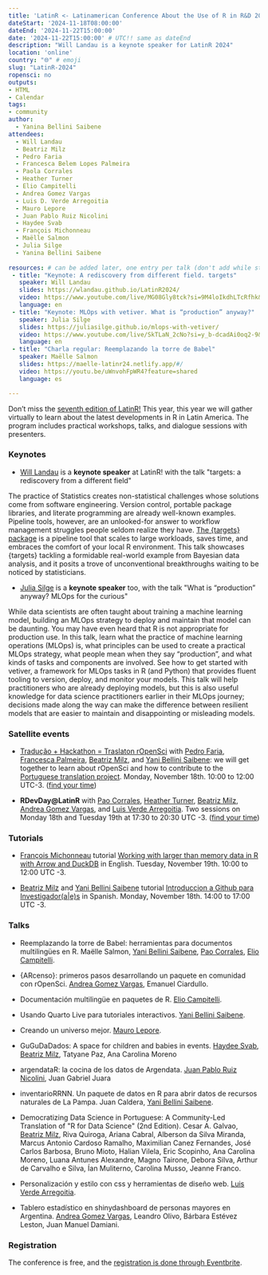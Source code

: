 ```yaml
---
title: 'LatinR <- Latinamerican Conference About the Use of R in R&D 2024'
dateStart: '2024-11-18T08:00:00'
dateEnd: '2024-11-22T15:00:00'
date: '2024-11-22T15:00:00' # UTC!! same as dateEnd
description: "Will Landau is a keynote speaker for LatinR 2024"
location: 'online'
country: "🌐" # emoji
slug: "LatinR-2024"
ropensci: no
outputs: 
- HTML
- Calendar 
tags: 
- community
author:
  - Yanina Bellini Saibene
attendees:
  - Will Landau
  - Beatriz Milz
  - Pedro Faria
  - Francesca Belem Lopes Palmeira
  - Paola Corrales
  - Heather Turner
  - Elio Campitelli
  - Andrea Gomez Vargas
  - Luis D. Verde Arregoitia
  - Mauro Lepore
  - Juan Pablo Ruiz Nicolini
  - Haydee Svab
  - François Michonneau
  - Maëlle Salmon
  - Julia Silge
  - Yanina Bellini Saibene
  
resources: # can be added later, one entry per talk (don't add while still empty, add once there are resources)
 - title: "Keynote: A rediscovery from different field. targets"
   speaker: Will Landau
   slides: https://wlandau.github.io/LatinR2024/
   video: https://www.youtube.com/live/MG08Gly8tck?si=9M4loIkdhLTcRfhk&t=17934 
   language: en
 - title: "Keynote: MLOps with vetiver. What is “production” anyway?"
   speaker: Julia Silge
   slides: https://juliasilge.github.io/mlops-with-vetiver/
   video: https://www.youtube.com/live/SkTLaN_2cNo?si=y_b-dcadAi0oq2-9&t=21539
   language: en
 - title: "Charla regular: Reemplazando la torre de Babel"
   speaker: Maëlle Salmon
   slides: https://maelle-latinr24.netlify.app/#/
   video: https://youtu.be/uWnvohFpWR4?feature=shared
   language: es

---
```


Don’t miss the [seventh edition of LatinR!](https://latinr.org/en/) This year, this year we will gather virtually to learn about the latest developments in R in Latin America. The program includes practical workshops, talks, and dialogue sessions with presenters.

### Keynotes

* [Will Landau](/author/will-landau/) is a **keynote speaker** at LatinR! with the talk "targets: a rediscovery from a different field"

The practice of Statistics creates non-statistical challenges whose solutions come from software engineering. Version control, portable package libraries, and literate programming are already well-known examples. Pipeline tools, however, are an unlooked-for answer to workflow management struggles people seldom realize they have. [The {targets} package](https://docs.ropensci.org/targets/) is a pipeline tool that scales to large workloads, saves time, and embraces the comfort of your local R environment. This talk showcases {targets} tackling a formidable real-world example from Bayesian data analysis, and it posits a trove of unconventional breakthroughs waiting to be noticed by statisticians.

* [Julia Silge](/author/julia-silge/) is a **keynote speaker** too, with the talk "What is “production” anyway? MLOps for the curious"

While data scientists are often taught about training a machine learning model, building an MLOps strategy to deploy and maintain that model can be daunting. You may have even heard that R is not appropriate for production use. In this talk, learn what the practice of machine learning operations (MLOps) is, what principles can be used to create a practical MLOps strategy, what people mean when they say “production”, and what kinds of tasks and components are involved. See how to get started with vetiver, a framework for MLOps tasks in R (and Python) that provides fluent tooling to version, deploy, and monitor your models. This talk will help practitioners who are already deploying models, but this is also useful knowledge for data science practitioners earlier in their MLOps journey; decisions made along the way can make the difference between resilient models that are easier to maintain and disappointing or misleading models.

### Satellite events

* [Tradução + Hackathon = Traslaton rOpenSci](https://www.eventbrite.cl/e/traducao-hackathon-traslaton-ropensci-tickets-1045507530167) with [Pedro Faria](/author/pedro-faria/), [Francesca Palmeira](/author/francesca-belem-lopes-palmeira/), [Beatriz Milz](/author/beatriz-milz/), and [Yani Bellini Saibene](/author/yanina-bellini-saibene/): we will get together to learn about rOpenSci and how to contribute to the [Portuguese translation project](https://github.com/orgs/ropensci/projects/7). Monday, November 18th. 10:00 to 12:00 UTC-3.  ([find your time](https://www.timeanddate.com/worldclock/fixedtime.html?msg=Tradução+%2B+Hackathon+%3D+Traslaton+rOpenSci&iso=20241118T10&p1=51&ah=1))

* **RDevDay@LatinR** with [Pao Corrales](/author/pao-corrales/), [Heather Turner](/author/heather-turner/), [Beatriz Milz](/author/beatriz-milz/), [Andrea Gomez Vargas](/author/andrea-gomez-vargas/), and [Luis Verde Arregoitia](/author/luis-verde-arregoitia/). Two sessions on Monday 18th and Tuesday 19th at 17:30 to 20:30 UTC -3.  ([find your time](https://www.timeanddate.com/worldclock/fixedtime.html?msg=RDevDay%40LatinR&iso=20241118T1730&p1=51&ah=1))

### Tutorials

* [François Michonneau](/author/françois-michonneau/) tutorial [Working with larger than memory data in R with Arrow and DuckDB](https://www.eventbrite.cl/e/tutorial-working-with-larger-than-memory-data-in-r-with-arrow-and-duckdb-tickets-1044938257457?utm-campaign=social&utm-content=attendeeshare&utm-medium=discovery&utm-term=listing&utm-source=cp&aff=ebdsshcopyurl) in English. Tuesday, November 19th. 10:00 to 12:00 UTC -3. 

* [Beatriz Milz](/author/beatriz-milz/) and [Yani Bellini Saibene](/author/yanina-bellini-saibene/) tutorial [Introduccion a Github para Investigador(a|e)s](https://www.eventbrite.cl/e/introduccion-a-github-para-investigadoraes-tickets-1045617188157?utm-campaign=social&utm-content=attendeeshare&utm-medium=discovery&utm-term=listing&utm-source=cp&aff=ebdsshcopyurl) in Spanish. Monday, November 18th. 14:00 to 17:00 UTC -3.

### Talks

* Reemplazando la torre de Babel: herramientas para documentos multilingües en R. Maëlle Salmon, [Yani Bellini Saibene](/author/yanina-bellini-saibene/), [Pao Corrales](/author/pao-corrales/), [Elio Campitelli](/author/elio-campitelli/).

* {ARcenso}: primeros pasos desarrollando un paquete en comunidad con rOpenSci. [Andrea Gomez Vargas](/author/andrea-gomez-vargas/), Emanuel Ciardullo.

* Documentación multilingüe en paquetes de R. [Elio Campitelli](/author/elio-campitelli/).

* Usando Quarto Live para tutoriales interactivos. [Yani Bellini Saibene](/author/yanina-bellini-saibene/).

* Creando un universo mejor. [Mauro Lepore](/author/mauro-lepore/).

* GuGuDaDados: A space for children and babies in events. [Haydee Svab](/author/haydee-svab/), [Beatriz Milz](/author/beatriz-milz/), Tatyane Paz, Ana Carolina Moreno

* argendataR: la cocina de los datos de Argendata. [Juan Pablo Ruiz Nicolini](/author/juan-pablo-ruiz-nicolini/), Juan Gabriel Juara

* inventarioRRNN. Un paquete de datos en R para abrir datos de recursos naturales de La Pampa. Juan Caldera, [Yani Bellini Saibene](/author/yanina-bellini-saibene/).

* Democratizing Data Science in Portuguese: A Community-Led Translation of "R for Data Science" (2nd Edition). Cesar A. Galvao, [Beatriz Milz](/author/beatriz-milz/), Riva Quiroga, Ariana Cabral, Alberson da Silva Miranda, Marcus Antonio Cardoso Ramalho, Maximilian Canez Fernandes, José Carlos Barbosa, Bruno Mioto, Halian Vilela, Eric Scopinho, Ana Carolina Moreno, Luana Antunes Alexandre, Magno Tairone, Debora Silva, Arthur de Carvalho e Silva, Ían Muliterno, Carolina Musso, Jeanne Franco.

* Personalización y estilo con css y herramientas de diseño web. [Luis Verde Arregoitia](/author/luis-verde-arregoitia/).

* Tablero estadístico en shinydashboard de personas mayores en Argentina. [Andrea Gomez Vargas](/author/andrea-gomez-vargas/), Leandro Olivo, Bárbara Estévez Leston, Juan Manuel Damiani.

### Registration

The conference is free, and the [registration is done through Eventbrite](https://www.eventbrite.cl/e/latinr-2024-conferencia-latinoamericana-sobre-uso-de-r-en-id-tickets-970622687587?utm-campaign=social&utm-content=attendeeshare&utm-medium=discovery&utm-term=listing&utm-source=cp&aff=ebdsshcopyurl).
